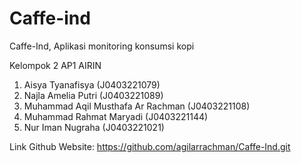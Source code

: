 # Caffe-ind
Caffe-Ind, Aplikasi monitoring konsumsi kopi

Kelompok 2 AP1 AIRIN
1. Aisya Tyanafisya (J0403221079)
2. Najla Amelia Putri (J0403221089) 
3. Muhammad Aqil Musthafa Ar Rachman (J0403221108) 
4. Muhammad Rahmat Maryadi (J0403221144) 
5. Nur Iman Nugraha (J0403221021) 

Link Github Website: https://github.com/agilarrachman/Caffe-Ind.git
